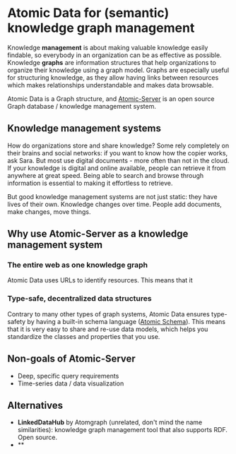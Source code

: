 # Atomic Data for (semantic) knowledge graph management

Knowledge **management** is about making valuable knowledge easily findable, so everybody in an organization can be as effective as possible.
Knowledge **graphs** are information structures that help organizations to organize their knowledge using a graph model.
Graphs are especially useful for structuring knowledge, as they allow having links between resources which makes relationships understandable and makes data browsable.

Atomic Data is a Graph structure, and [Atomic-Server](https://crates.io/crates/atomic-server/) is an open source Graph database / knowledge management system.

## Knowledge management systems

How do organizations store and share knowledge?
Some rely completely on their brains and social networks: if you want to know how the copier works, ask Sara.
But most use digital documents - more often than not in the cloud.
If your knowledge is digital and online available, people can retrieve it from anywhere at great speed.
Being able to search and browse through information is essential to making it effortless to retrieve.

But good knowledge management systems are not just static: they have lives of their own.
Knowledge changes over time.
People add documents, make changes, move things.

## Why use Atomic-Server as a knowledge management system

### The entire web as one knowledge graph

Atomic Data uses URLs to identify resources.
This means that it

### Type-safe, decentralized data structures

Contrary to many other types of graph systems, Atomic Data ensures type-safety by having a built-in schema language ([Atomic Schema](../schema/intro.md)).
This means that it is very easy to share and re-use data models, which helps you standardize the classes and properties that you use.

## Non-goals of Atomic-Server

- Deep, specific query requirements
- Time-series data / data visualization

## Alternatives

- **LinkedDataHub** by Atomgraph (unrelated, don't mind the name similarities): knowledge graph management tool that also supports RDF. Open source.
- **
